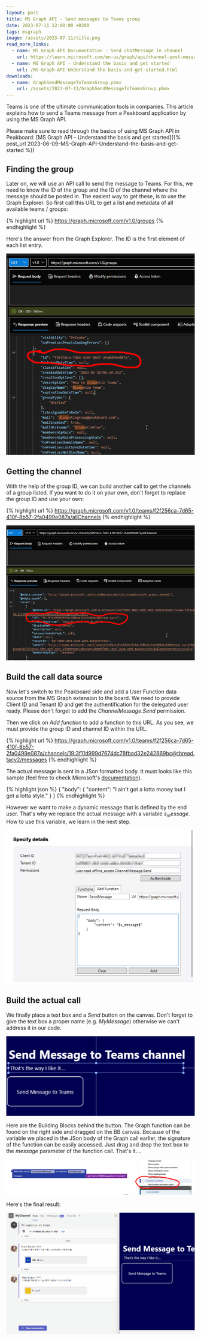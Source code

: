 ```yaml
---
layout: post
title: MS Graph API - Send messages to Teams group
date: 2023-07-11 12:00:00 +0200
tags: msgraph
image: /assets/2023-07-11/title.png
read_more_links:
  - name: MS Graph API Documentation - Send chatMessage in channel
    url: https://learn.microsoft.com/en-us/graph/api/channel-post-messages?view=graph-rest-1.0&tabs=http
  - name: MS Graph API - Understand the basis and get started
    url: /MS-Graph-API-Understand-the-basis-and-get-started.html
downloads:
  - name: GraphSendMessageToTeamsGroup.pbmx
    url: /assets/2023-07-11/GraphSendMessageToTeamsGroup.pbmx
---
```

Teams is one of the ultimate communication tools in companies. This article explains how to send a Teams message from a Peakboard application by using the MS Graph API.

Please make sure to read through the basics of using MS Graph API in Peakboard: [MS Graph API - Understand the basis and get started]({% post_url 2023-06-09-MS-Graph-API-Understand-the-basis-and-get-started %})

## Finding the group

Later on, we will use an API call to send the message to Teams. For this, we need to know the ID of the group and the ID of the channel where the message should be posted in. The easiest way to get these, is to use the Graph Explorer. So first call this URL to get a list and metadata of all available teams / groups:

{% highlight url %}
https://graph.microsoft.com/v1.0/groups
{% endhighlight %}

Here's the answer from the Graph Explorer. The ID is the first element of each list entry.

![image](/assets/2023-07-11/010.png)

## Getting the channel

With the help of the group ID, we can build another call to get the channels of a group listed. If you want to do it on your own, don't forget to replace the group ID and use your own:

{% highlight url %}
https://graph.microsoft.com/v1.0/teams/f2f256ca-7d65-410f-8b57-2fa0499e087a/allChannels
{% endhighlight %}

![image](/assets/2023-07-11/020.png)

## Build the call data source

Now let's switch to the Peakboard side and add a User Function data source from the MS Graph extension to the board. We need to provide Client ID and Tenant ID and get the authentification for the delegated user ready. Please don't forget to add the _ChannelMessage.Send_ permission.

Then we click on _Add function_ to add a function to this URL. As you see, we must provide the group ID and channel ID within the URL.

{% highlight url %}
https://graph.microsoft.com/v1.0/teams/f2f256ca-7d65-410f-8b57-2fa0499e087a/channels/19:3f11d999d7674dc78fbad32e242869bc@thread.tacv2/messages
{% endhighlight %}

The actual message is sent in a JSon formatted body. It must looks like this sample (feel free to check Microsoft's [documentation](https://learn.microsoft.com/en-us/graph/api/channel-post-messages?view=graph-rest-1.0&tabs=http)).

{% highlight json %}
{
    "body": {
        "content": "I ain't got a lotta money but I got a lotta style."
    }
}
{% endhighlight %}

However we want to make a dynamic message that is defined by the end user. That's why we replace the actual message with a variable $s_message$. How to use this variable, we learn in the next step.

![image](/assets/2023-07-11/030.png)

## Build the actual call

We finally place a text box and a _Send_ button on the canvas. Don't forget to give the text box a proper name (e.g. _MyMessage_) otherwise we can't address it in our code.

![image](/assets/2023-07-11/040.png)

Here are the Building Blocks behind the button. The Graph function can be found on the right side and dragged on the BB canvas. Because of the variable we placed in the JSon body of the Graph call earlier, the signature of the function can be easily accessed. Just drag and drop the text box to the _message_ parameter of the function call. That's it....

![image](/assets/2023-07-11/050.png)

Here's the final result:

![image](/assets/2023-07-11/060.gif)




